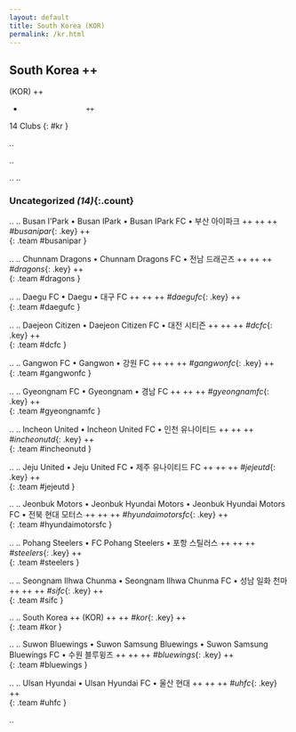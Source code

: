 ```yaml
---
layout: default
title: South Korea (KOR)
permalink: /kr.html
---
```



## South Korea   ++
(KOR)  ++
-                     ++
14 Clubs
{: #kr }


.. 




.. 




.. 
.. 


### Uncategorized _(14)_{:.count}


..
..
Busan I'Park • Busan IPark • Busan IPark FC • 부산 아이파크  ++
 ++
 ++
_#busanipar_{: .key} ++
<br>
{: .team #busanipar }

..
..
Chunnam Dragons • Chunnam Dragons FC • 전남 드래곤즈  ++
 ++
 ++
_#dragons_{: .key} ++
<br>
{: .team #dragons }

..
..
Daegu FC • Daegu • 대구 FC  ++
 ++
 ++
_#daegufc_{: .key} ++
<br>
{: .team #daegufc }

..
..
Daejeon Citizen • Daejeon Citizen FC • 대전 시티즌  ++
 ++
 ++
_#dcfc_{: .key} ++
<br>
{: .team #dcfc }

..
..
Gangwon FC • Gangwon • 강원 FC  ++
 ++
 ++
_#gangwonfc_{: .key} ++
<br>
{: .team #gangwonfc }

..
..
Gyeongnam FC • Gyeongnam • 경남 FC  ++
 ++
 ++
_#gyeongnamfc_{: .key} ++
<br>
{: .team #gyeongnamfc }

..
..
Incheon United • Incheon United FC • 인천 유나이티드  ++
 ++
 ++
_#incheonutd_{: .key} ++
<br>
{: .team #incheonutd }

..
..
Jeju United • Jeju United FC • 제주 유나이티드 FC  ++
 ++
 ++
_#jejeutd_{: .key} ++
<br>
{: .team #jejeutd }

..
..
Jeonbuk Motors • Jeonbuk Hyundai Motors • Jeonbuk Hyundai Motors FC • 전북 현대 모터스  ++
 ++
 ++
_#hyundaimotorsfc_{: .key} ++
<br>
{: .team #hyundaimotorsfc }

..
..
Pohang Steelers • FC Pohang Steelers • 포항 스틸러스  ++
 ++
 ++
_#steelers_{: .key} ++
<br>
{: .team #steelers }

..
..
Seongnam Ilhwa Chunma • Seongnam Ilhwa Chunma FC • 성남 일화 천마  ++
 ++
 ++
_#sifc_{: .key} ++
<br>
{: .team #sifc }

..
..
South Korea  ++
 (KOR) ++
 ++
_#kor_{: .key} ++
<br>
{: .team #kor }

..
..
Suwon Bluewings • Suwon Samsung Bluewings • Suwon Samsung Bluewings FC • 수원 블루윙즈  ++
 ++
 ++
_#bluewings_{: .key} ++
<br>
{: .team #bluewings }

..
..
Ulsan Hyundai • Ulsan Hyundai FC • 울산 현대  ++
 ++
 ++
_#uhfc_{: .key} ++
<br>
{: .team #uhfc }




.. 
 
